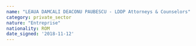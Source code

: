 ```yaml
---
name: "LEAUA DAMCALI DEACONU PAUBESCU - LDDP Attorneys & Counselors"
category: private_sector
nature: "Entreprise"
nationality: ROM
date_signed: '2018-11-12'
---
```

    